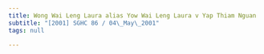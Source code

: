 ```yaml
---
title: Wong Wai Leng Laura alias Yow Wai Leng Laura v Yap Thiam Nguan
subtitle: "[2001] SGHC 86 / 04\_May\_2001"
tags: null

---
```


